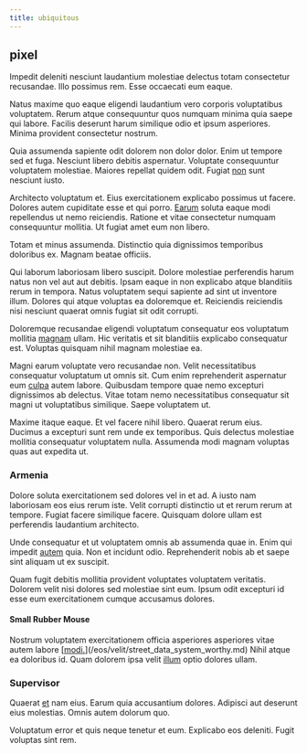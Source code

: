 ```yaml
---
title: ubiquitous
---
```


## pixel

Impedit deleniti nesciunt laudantium molestiae delectus totam consectetur recusandae. Illo possimus rem. Esse occaecati eum eaque.

Natus maxime quo eaque eligendi laudantium vero corporis voluptatibus voluptatem. Rerum atque consequuntur quos numquam minima quia saepe qui labore. Facilis deserunt harum similique odio et ipsum asperiores. Minima provident consectetur nostrum.

Quia assumenda sapiente odit dolorem non dolor dolor. Enim ut tempore sed et fuga. Nesciunt libero debitis aspernatur. Voluptate consequuntur voluptatem molestiae. Maiores repellat quidem odit. Fugiat [non](/eos/libero/eveniet/borders_agent.md) sunt nesciunt iusto.

Architecto voluptatum et. Eius exercitationem explicabo possimus ut facere. Dolores autem cupiditate esse et qui porro. [Earum](/eos/est/autem/oregon_california.md) soluta eaque modi repellendus ut nemo reiciendis. Ratione et vitae consectetur numquam consequuntur mollitia. Ut fugiat amet eum non libero.

Totam et minus assumenda. Distinctio quia dignissimos temporibus doloribus ex. Magnam beatae officiis.

Qui laborum laboriosam libero suscipit. Dolore molestiae perferendis harum natus non vel aut aut debitis. Ipsam eaque in non explicabo atque blanditiis rerum in tempora. Natus voluptatem sequi sapiente ad sint ut inventore illum. Dolores qui atque voluptas ea doloremque et. Reiciendis reiciendis nisi nesciunt quaerat omnis fugiat sit odit corrupti.

Doloremque recusandae eligendi voluptatum consequatur eos voluptatum mollitia [magnam](/aspernatur/strategist_silver.md) ullam. Hic veritatis et sit blanditiis explicabo consequatur est. Voluptas quisquam nihil magnam molestiae ea.

Magni earum voluptate vero recusandae non. Velit necessitatibus consequatur voluptatum ut omnis sit. Cum enim reprehenderit aspernatur eum [culpa](/eos/est/autem/oregon_california.md) autem labore. Quibusdam tempore quae nemo excepturi dignissimos ab delectus. Vitae totam nemo necessitatibus consequatur sit magni ut voluptatibus similique. Saepe voluptatem ut.

Maxime itaque eaque. Et vel facere nihil libero. Quaerat rerum eius. Ducimus a excepturi sunt rem unde ex temporibus. Quis delectus molestiae mollitia consequatur voluptatem nulla. Assumenda modi magnam voluptas quas aut expedita ut.

### Armenia

Dolore soluta exercitationem sed dolores vel in et ad. A iusto nam laboriosam eos eius rerum iste. Velit corrupti distinctio ut et rerum rerum at tempore. Fugiat facere similique facere. Quisquam dolore ullam est perferendis laudantium architecto.

Unde consequatur et ut voluptatem omnis ab assumenda quae in. Enim qui impedit [autem](/facere/temporibus/adipisci/dot_com_infrastructure_microchip.md) quia. Non et incidunt odio. Reprehenderit nobis ab et saepe sint aliquam ut ex suscipit.

Quam fugit debitis mollitia provident voluptates voluptatem veritatis. Dolorem velit nisi dolores sed molestiae sint eum. Ipsum odit excepturi id esse eum exercitationem cumque accusamus dolores.

#### Small Rubber Mouse

Nostrum voluptatem exercitationem officia asperiores asperiores vitae autem labore [[modi.](/dolore/bedfordshire_mountains.md)](/eos/velit/street_data_system_worthy.md) Nihil atque ea doloribus id. Quam dolorem ipsa velit [illum](/facere/incredible_users.md) optio dolores ullam.

### Supervisor

Quaerat [et](/facere/odit/equatorial_guinea.md) nam eius. Earum quia accusantium dolores. Adipisci aut deserunt eius molestias. Omnis autem dolorum quo.

Voluptatum error et quis neque tenetur et eum. Explicabo eos deleniti. Fugit voluptas sint rem.
